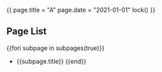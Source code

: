 {{
page.title = "A"
page.date  = "2021-01-01"
lock()
}}

## Page List

{{fori subpage in subpages(true)}}
- {{subpage.title}}
{{end}}
